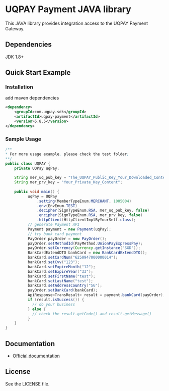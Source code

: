 # UQPAY Payment JAVA library

This JAVA library provides integration access to the UQPAY Payment Gateway.
## Dependencies
JDK 1.8+

## Quick Start Example

### Installation
add maven dependencies
```xml
<dependency>
    <groupId>com.uqpay.sdk</groupId>
    <artifactId>uqpay-payment</artifactId>
    <version>5.8.5</version>
</dependency>
```

### Sample Usage

```java
/**
* For more usage example, please check the test folder;
**/
public class UQPAY {
    private UQPay uqPay;
    
    String mer_uq_pub_key = "The_UQPAY_Public_Key_Your_Downloaded_Content";
    String mer_prv_key = "Your_Private_Key_Content";
    
    public void main() {
          uqPay = UQPay
              .setting(MemberTypeEnum.MERCHANT, 1005004)
              .env(EnvEnum.TEST)
              .decipher(SignTypeEnum.RSA, mer_uq_pub_key, false)
              .encipher(SignTypeEnum.RSA, mer_prv_key, false)
              .httpClient(HttpClientImplByYourSelf.class);
          // generate Payment API
          Payment payment = new Payment(uqPay);
          // try bank card payment
          PayOrder payOrder = new PayOrder();
          payOrder.setMethodId(PayMethod.UnionPayExpressPay);
          payOrder.setCurrency(Currency.getInstance("SGD"));
          BankCardExtendDTO bankCard = new BankCardExtendDTO();
          bankCard.setCardNum("6250947000000014");
          bankCard.setCvv("123");
          bankCard.setExpireMonth("12");
          bankCard.setExpireYear("33");
          bankCard.setFirstName("test");
          bankCard.setLastName("test");
          bankCard.setAddressCountry("SG");
          payOrder.setBankCard(bankCard);
          ApiResponse<TransResult> result = payment.bankCard(payOrder);
          if (result.isSuccess()) {
            // do your business
          } else {
            // check the result.getCode() and result.getMessage()
          }
    }
}
```

## Documentation

 * [Official documentation](https://developer.uqpay.com/api/#/)

## License

See the LICENSE file.
